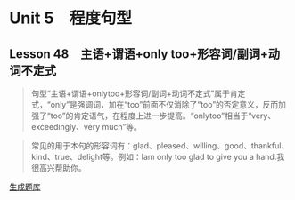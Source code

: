 ﻿ # Unit 5　程度句型
 ## Lesson 48　主语+谓语+only too+形容词/副词+动词不定式
 
> 句型“主语+谓语+onlytoo+形容词/副词+动词不定式”属于肯定式，“only”是强调词，加在“too”前面不仅消除了“too”的否定意义，反而加强了“too”的肯定语气，在程度上进一步提高。“onlytoo”相当于“very、exceedingly、very much”等。

> 常见的用于本句的形容词有：glad、pleased、willing、good、thankful、kind、true、delight等。例如：Iam only too glad to give you a hand.我很高兴帮助你。


 [生成题库](./question/f048.json)